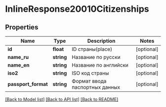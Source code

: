# InlineResponse20010Citizenships

## Properties
Name | Type | Description | Notes
------------ | ------------- | ------------- | -------------
**id** | **float** | ID страны(place) | [optional] 
**name_ru** | **string** | Название по русски | [optional] 
**name_en** | **string** | Название по английски | [optional] 
**iso2** | **string** | ISO код страны | [optional] 
**passport_format** | **string** | Формат ввода паспортных данных | [optional] 

[[Back to Model list]](../../README.md#documentation-for-models) [[Back to API list]](../../README.md#documentation-for-api-endpoints) [[Back to README]](../../README.md)

